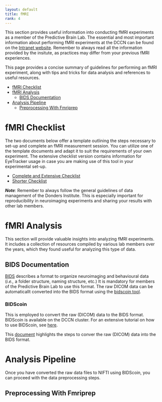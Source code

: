 ```yaml
---
layout: default
title: fMRI
rank: 4
---
```

This section provides useful information into conducting fMRI experiments as a member of the Predictive Brain Lab. The essential and most important information about performing fMRI experiments at the DCCN can be found on the [Intranet website](https://intranet.donders.ru.nl/index.php?id=mri-lab). Remember to always read all the information provided by the insitute, as practices may differ from your previous fMRI experiences.

This page provides a concise summary of guidelines for performing an fMRI experiment, along with tips and tricks for data analysis and references to useful resources.

- [fMRI Checklist](#fmri-checklist)
- [fMRI Analysis](#fmri-analysis)
  - [BIDS Documentation](#bids-documentation)
- [Analysis Pipeline](#analysis-pipeline)
  - [Preprocessing With Fmriprep](#preprocessing-with-fmriprep)

# fMRI Checklist

The two documents below offer a template outlining the steps necessary to set-up and complete an fMRI measurement session. You can utilize one of the template documents and adapt it to suit the requirements of your own experiment. The extensive checklist version contains information for EyeTracker usage in case you are making use of this tool in your experimental set-up.

* [Complete and Extensive Checklist](https://docs.google.com/document/d/1LSj8qO4hI7IF3ML19ZjUFMDq2pEnfQV1yOkJQaIOaWg/edit?usp=sharing)
* [Shorter Checklist](https://docs.google.com/document/d/14972YaVPQTBHaFrlEc9Bvi6kLikvxVHCsNTFxuvzzSE/edit?usp=sharing)

**_Note_**: Remember to always follow the general guidelines of data management of the Donders Institute. This is especially important for reproducibility in neuroimaging experiments and sharing your results with other lab members. 

# fMRI Analysis

This section will provide valuable insights into analyzing fMRI experiments. It includes a collection of resources compiled by various lab members over the years, which they found useful for analyzing this type of data. 

## BIDS Documentation 
[BIDS](http://bids.neuroimaging.io/) describes a format to organize neuroimaging and behavioural data (_i.e.,_ a folder structure, naming structure, etc.) It is mandatory for members of the Predictive Brain Lab to use this format. The raw DICOM data can be automaticallt converted into the BIDS format using the [bidscoin tool](https://github.com/Donders-Institute/bidscoin). 

### BIDScoin
This is employed to convert the raw (DICOM) data to the BIDS format. BIDScoin is available on the DCCN cluster. For an extensive tutorial on how to use BIDScoin, see [here](https://github.com/Donders-Institute/bidscoin#bidscoin-tutorial).

This [document](./fmri/bids-coin.md) highlights the steps to conver the raw (DICOM) data into the BIDS format.


# Analysis Pipeline
Once you have converted the raw data files to NIFTI using BIDScoin, you can proceed with the data preprocessing steps.

## Preprocessing With Fmriprep

